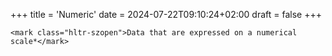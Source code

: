 +++
title = 'Numeric'
date = 2024-07-22T09:10:24+02:00
draft = false
+++

    <mark class="hltr-szopen">Data that are expressed on a numerical scale*</mark>




